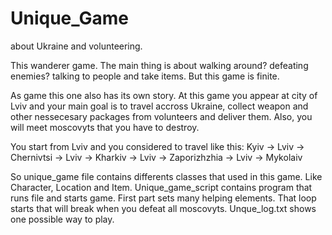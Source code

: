 # Unique_Game
about Ukraine and volunteering.

This wanderer game. The main thing is about walking around? defeating enemies? talking to people and take items. But this game is finite.

As game this one also has its own story.
At this game you appear at city of Lviv and your main goal is to travel accross Ukraine, collect weapon and other nessecesary packages from volunteers and deliver them. Also, you will meet moscovyts that you have to destroy.

You start from Lviv and you considered to travel like this:
Kyiv -> Lviv -> Chernivtsi -> Lviv -> Kharkiv -> Lviv -> Zaporizhzhia -> Lviv -> Mykolaiv

So unique_game file contains differents classes that used in this game. Like Character, Location and Item.
Unique_game_script contains program that runs file and starts game. First part sets many helping elements. That loop starts that will break when you defeat all moscovyts.
Unque_log.txt shows one possible way to play.


